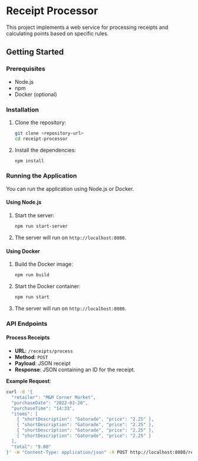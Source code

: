 # Receipt Processor

This project implements a web service for processing receipts and calculating points based on specific rules.

## Getting Started

### Prerequisites

- Node.js
- npm
- Docker (optional)

### Installation

1. Clone the repository:
    ```sh
    git clone <repository-url>
    cd receipt-processor
    ```

2. Install the dependencies:
    ```sh
    npm install
    ```

### Running the Application

You can run the application using Node.js or Docker.

#### Using Node.js

1. Start the server:
    ```sh
    npm run start-server
    ```

2. The server will run on `http://localhost:8080`.

#### Using Docker

1. Build the Docker image:
    ```sh
    npm run build
    ```

2. Start the Docker container:
    ```sh
    npm run start
    ```

3. The server will run on `http://localhost:8080`.

### API Endpoints

#### Process Receipts

- **URL**: `/receipts/process`
- **Method**: `POST`
- **Payload**: JSON receipt
- **Response**: JSON containing an ID for the receipt.

**Example Request**:
```sh
curl -d '{ 
  "retailer": "M&M Corner Market", 
  "purchaseDate": "2022-03-20", 
  "purchaseTime": "14:33", 
  "items": [ 
    { "shortDescription": "Gatorade", "price": "2.25" },
    { "shortDescription": "Gatorade", "price": "2.25" },
    { "shortDescription": "Gatorade", "price": "2.25" },
    { "shortDescription": "Gatorade", "price": "2.25" }
  ], 
  "total": "9.00" 
}' -H "Content-Type: application/json" -X POST http://localhost:8080/receipts/process
